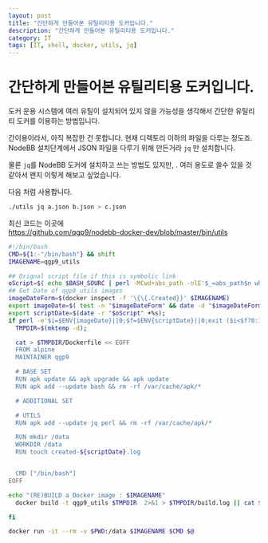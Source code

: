 ```yaml
---
layout: post
title: "간단하게 만들어본 유틸리티용 도커입니다."
description: "간단하게 만들어본 유틸리티용 도커입니다."
category: IT
tags: [IT, shell, docker, utils, jq]
---
```


# 간단하게 만들어본 유틸리티용 도커입니다.

도커 운용 시스템에 여러 유틸이 설치되어 있지 않을 가능성을 생각해서 간단한 유틸리티 도커를 이용하는 방법입니다. 

간이용이라서, 아직 복잡한 건 못합니다. 현재 디렉토리 이하의 파일을 다루는 정도죠.
NodeBB 설치단계에서 JSON 파일을 다루기 위해 만든거라 `jq` 만 설치합니다.

물론 `jq`를  NodeBB 도커에 설치하고 쓰는 방법도 있지만, . 여러 용도로 쓸수 있을 것 같아서 왠지 이렇게 해보고 싶었습니다.

다음 처럼 사용합니다.
```bash
./utils jq a.json b.json > c.json   
```

최신 코드는 이곳에  
https://github.com/qgp9/nodebb-docker-dev/blob/master/bin/utils

```bash
#!/bin/bash
CMD=${1:-"/bin/bash"} && shift
IMAGENAME=qgp9_utils

## Orignal script file if this is symbolic link
oScript=$( echo $BASH_SOURC | perl -MCwd+abs_path -nlE'$_=abs_path$n while $n=readlink $_;say abs_path $_' )
## Get Date of qgp9_utils images
imageDateForm=$(docker inspect -f '\{\{.Created}}' $IMAGENAME)
export imageDate=$( test -n "$imageDateForm" && date -d "$imageDateForm" +%s )
export scriptDate=$(date -r "$oScript" +%s);
if perl -e'$i=$ENV{imageDate}||0;$f=$ENV{scriptDate}||0;exit ($i<$f?0:1)' ;then
  TMPDIR=$(mktemp -d);

  cat > $TMPDIR/Dockerfile << EOFF
  FROM alpine
  MAINTAINER qgp9 

  # BASE SET
  RUN apk update && apk upgrade && apk update
  RUN apk add --update bash && rm -rf /var/cache/apk/*  

  # ADDITIONAL SET

  # UTILS
  RUN apk add --update jq perl && rm -rf /var/cache/apk/*  

  RUN mkdir /data
  WORKDIR /data
  RUN touch created-${scriptDate}.log


  CMD ["/bin/bash"]
EOFF

echo "(RE)BUILD a Docker image : $IMAGENAME"
  docker build -t qgp9_utils $TMPDIR  2>&1 > $TMPDIR/build.log || cat $TMPDIR/build.log

fi

docker run -it --rm -v $PWD:/data $IMAGENAME $CMD $@
```
